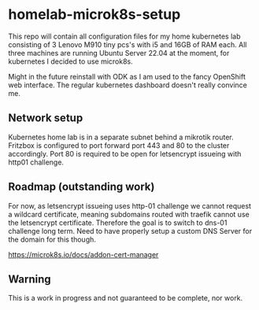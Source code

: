 # homelab-microk8s-setup
This repo will contain all configuration files for my home kubernetes lab consisting of 3 Lenovo M910 tiny pcs's with i5 and 16GB of RAM each.
All three machines are running Ubuntu Server 22.04 at the moment, for kubernetes I decided to use microk8s.

Might in the future reinstall with ODK as I am used to the fancy OpenShift web interface. The regular kubernetes dashboard doesn't really convince me.

## Network setup
Kubernetes home lab is in a separate subnet behind a mikrotik router. Fritzbox is configured to port forward port 443 and 80 to the cluster accordingly.
Port 80 is required to be open for letsencrypt issueing with http01 challenge.

## Roadmap (outstanding work)
For now, as letsencrypt issueing uses http-01 challenge we cannot request a wildcard certificate, meaning subdomains routed with traefik cannot use the letsencrypt certificate.
Therefore the goal is to switch to dns-01 challenge long term. Need to have properly setup a custom DNS Server for the domain for this though.

https://microk8s.io/docs/addon-cert-manager

## Warning
This is a work in progress and not guaranteed to be complete, nor work.

